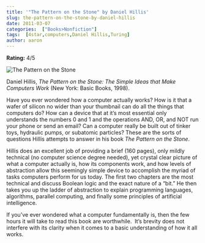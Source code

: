```yaml
---
title: '"The Pattern on the Stone" by Daniel Hillis'
slug: the-pattern-on-the-stone-by-daniel-hillis
date: 2011-03-07
categories:  ["Books>Nonfiction"]
tags:  [4star,computers,Daniel Hillis,Turing]
author: aaron
---
```


**Rating:** 4/5

![](http://perlkonig.com/wp-content/uploads/2011/03/cover4.jpg "The Pattern on the Stone")

Daniel Hillis, *The Pattern on the Stone: The Simple Ideas that Make Computers Work* (New York: Basic Books, 1998).

Have you ever wondered how a computer actually works? How is it that a wafer of silicon no wider than your thumbnail can do all the things that computers do? How can a device that at it’s most essential only understands the numbers 0 and 1 and the operations AND, OR, and NOT run your phone or send an email? Can a computer really be built out of tinker toys, hydraulic pumps, or subatomic particles? These are the sorts of questions Hillis attempts to answer in his book *The Pattern on the Stone*.

Hillis does an excellent job of providing a brief (160 pages), only mildly technical (no computer science degree needed), yet crystal clear picture of what a computer actually is, how its components work, and how levels of abstraction allow this seemingly simple device to accomplish the myriad of tasks computers perform for us today. The first two chapters are the most technical and discuss Boolean logic and the exact nature of a “bit.” He then takes you up the ladder of abstraction to explain programming languages, algorithms, parallel computing, and finally some principles of artificial intelligence.

If you’ve ever wondered what a computer fundamentally is, then the few hours it will take to read this book are worthwhile.  It’s brevity does not interfere with its clarity when it comes to a basic understanding of how it all works.

